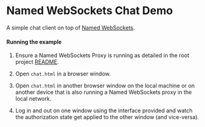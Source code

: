 Named WebSockets Chat Demo
===

A simple chat client on top of [Named WebSockets](https://github.com/richtr/namedwebsockets).

#### Running the example

1. Ensure a Named WebSockets Proxy is running as detailed in the root project [README](https://github.com/richtr/namedwebsockets/blob/master/README.md#run-a-named-websockets-proxy).

2. Open `chat.html` in a browser window.

3. Open `chat.html` in another browser window on the local machine or on another device that is also running a Named WebSockets proxy in the local network.

4. Log in and out on one window using the interface provided and watch the authorization state get applied to the other window (and vice-versa).
